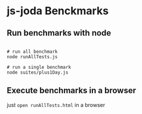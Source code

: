 js-joda Benckmarks
==================

 
## Run benchmarks with node

```

# run all benchmark
node runAllTests.js

# run a single benchmark
node suites/plus1Day.js

```

## Execute benchmarks in a browser

just `open runAllTests.html` in a browser

